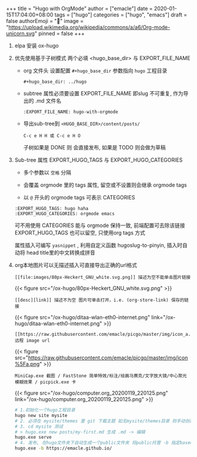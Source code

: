 +++
title = "Hugo with OrgMode"
author = ["emacle"]
date = 2020-01-15T17:04:00+08:00
tags = ["hugo"]
categories = ["hugo", "emacs"]
draft = false
authorEmoji = "🎅"
image = "https://upload.wikimedia.org/wikipedia/commons/a/a6/Org-mode-unicorn.svg"
pinned = false
+++

1.  elpa 安装 ox-hugo

2.  优先使用基于子树模式 两个必填 <hugo\_base\_dir> 与 EXPORT\_FILE\_NAME
    -   org 文件头 设置配置 `#+hugo_base_dir` 参数指向 `hugo` 工程目录

        ```text
        #+hugo_base_dir: ../hugo
        ```
    -   subtree 属性必须要设置 EXPORT\_FILE\_NAME 即slug <span class="underline">不可重复</span>, 作为导出的 .md 文件名

        ```text
        :EXPORT_FILE_NAME: hugo-with-orgmode
        ```
    -   导出sub-tree到 `<HUGO_BASE_DIR>/content/posts/`

        ```text
        C-c e H H 或 C-c e H O
        ```

        子树如果是 DONE 则 会直接发布, 如果是 TODO 则会做为草稿

3.  Sub-tree 属性 EXPORT\_HUGO\_TAGS 与 EXPORT\_HUGO\_CATEGORIES

    -   多个参数以 `空格` 分隔

    -   会覆盖 orgmode 里的 tags 属性, 留空或不设置则会继承 orgmode tags

    -   以 `@` 开头的 orgmode tags 可表示 CATEGORIES

    <!--listend-->

    ```text
    :EXPORT_HUGO_TAGS: hugo haha
    :EXPORT_HUGO_CATEGORIES: orgmode emacs
    ```

    可不用使用 CATEGORIES 能与 orgmode 保持一致, 前端配置可去除该链接
    EXPORT\_HUGO\_TAGS 也可以留空, 只使用org tags 方式

    属性插入可编写 `yasnippet` , 利用自定义函数 hugoslug-to-pinyin, 插入时自动将
    head title里的中文转换成拼音

4.  org本地图片可以无描述插入可直接导出正确的url格式

    ```text
    [[file:images/80px-Heckert_GNU_white.svg.png]] 描述为空不能单击图片链接
    ```

    {{< figure src="/ox-hugo/80px-Heckert_GNU_white.svg.png" >}}

    ```text
    [[desc][link]] 描述不为空 图片可单击打开，i.e. (org-store-link) 保存的链接
    ```

    {{< figure src="/ox-hugo/ditaa-wlan-eth0-internet.png" link="/ox-hugo/ditaa-wlan-eth0-internet.png" >}}

    ```text
    [[https://raw.githubusercontent.com/emacle/picgo/master/img/icon_a.png]]  远程 image url
    ```

    {{< figure src="https://raw.githubusercontent.com/emacle/picgo/master/img/icon%5Fa.png" >}}

    ```text
    MiniCap.exe 截图 / FastStone 简单特效/标注/绘画马赛克/文字放大镜/中心聚光模糊效果 / picpick.exe 卡
    ```

    {{< figure src="/ox-hugo/computer.org_20200119_220125.png" link="/ox-hugo/computer.org_20200119_220125.png" >}}

    ```sh
    # 1.初始化一个hugo工程目录
    hugo new site mysite
    # 2. 必须在 mysite/themes 里 git 下载主题 如无mysite/themes目录 则手动创建
    # 3. cd mysite 测试
    # > hugo.exe new posts/my-first.md 生成 .md -> 编辑
    hugo.exe serve
    # 4. 发布, 在hugo文件夹下自动生成一个public文件夹 将public托管 -b 指定baseURL
    hugo.exe -b https://emacle.github.io/
    ```
